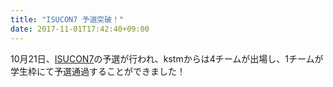```yaml
---
title: "ISUCON7 予選突破！"
date: 2017-11-01T17:42:40+09:00
---
```


10月21日、[ISUCON7](http://isucon.net/archives/50949022.html)の予選が行われ、kstmからは4チームが出場し、1チームが学生枠にて予選通過することができました！
